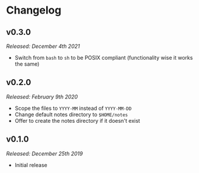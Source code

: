 # Changelog

## v0.3.0

*Released: December 4th 2021*

- Switch from `bash` to `sh` to be POSIX compliant (functionality wise it works the same)

## v0.2.0

*Released: February 9th 2020*

- Scope the files to `YYYY-MM` instead of `YYYY-MM-DD`
- Change default notes directory to `$HOME/notes`
- Offer to create the notes directory if it doesn't exist

## v0.1.0

*Released: December 25th 2019*

- Initial release 
